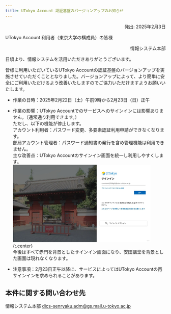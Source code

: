 ```yaml
---
title: UTokyo Account 認証基盤のバージョンアップのお知らせ　
---
```

<div style="text-align: right;">
  発出: 2025年2月3日
</div>

UTokyo Account 利用者（東京大学の構成員）の皆様

<div style="text-align: right;">情報システム本部</div>

日頃より、情報システムを活用いただきありがとうございます。 

皆様に利用いただいているUTokyo Accountの認証基盤のバージョンアップを実施させていただくこととなりました。バージョンアップによって、より簡単に安全にご利用いただけるよう改善いたしますのでご協力いただけますようお願いいたします。 

- 作業の日時：2025年2月22日（土）午前9時から2月23日（日）正午 
- 作業の影響：UTokyo Accountでのサービスへのサインインには影響ありません。（通常通り利用できます。） <br>
  ただし、以下の機能が停止します。 <br>
  アカウント利用者：パスワード変更、多要素認証利用申請ができなくなります。 <br>
  部局アカウント管理者：パスワード通知書の発行を含め管理機能は利用できません。 <br>
  主な改善点：UTokyo Accountのサインイン画面を統一し利用しやすくします。 <br>
![](./image1.png){:.center} <br>
  今後はすべて赤門を背景としたサインイン画面になり、安田講堂を背景とした画面は現れなくなります。 

- 注意事項：2月23日正午以降に、サービスによってはUTokyo Accountの再サインインを求められることがあります。 

## 本件に関する問い合わせ先
情報システム本部 dics-senryaku.adm@gs.mail.u-tokyo.ac.jp  

